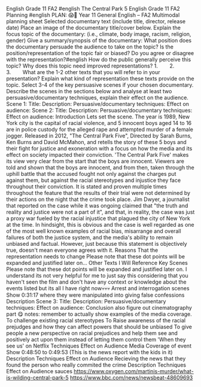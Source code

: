English Grade 11 FA2 #english The Central Park 5 English Grade 11 FA2 Planning #english PLAN: 😱🤑 Year 11 General English – FA2 Multimodal planning sheet Selected documentary text (include title, director, release date) Place an image of the documentary title/cover below. Explain the focus topic of the documentary: (i.e., climate, body image, racism, religion, gender) Give a summary/synopsis of the documentary: What position does the documentary persuade the audience to take on the topic? Is the position/representation of the topic fair or biased? Do you agree or disagree with the representation?#english How do the public generally perceive this topic? Why does this topic need improved representations? 1.        2.        3.        What are the 1-2 other texts that you will refer to in your presentation? Explain what kind of representation these texts provide on the topic. Select 3-4 of the key persuasive scenes if your chosen documentary. Describe the scenes in the sections below and analyse at least two persuasive/documentary techniques, explain their effect on the audience. Scene 1: Title: Description: Persuasive/documentary techniques: Effect on audience: Scene 2: Title: Description: Persuasive/documentary techniques: Effect on audience: Introduction Lets set the scene. The year is 1989, New York city is the capital of racial violence, and 5 innocent boys aged 14 to 16 are in police custody for the alleged rape and attempted murder of a female jogger. Released in 2012, "The Central Park Five", Directed by Sarah Burns, Ken Burns and David McMahon, and retells the story of these 5 boys and their fight for justice and exoneration with a focus on how the media and its effect on society impacted their conviction. 'The Central Park Five' makes its view very clear from the start that the boys are innocent. Viewers are told and shown that the boys are innocent, and from then, taken through the uphill battle that the accused fought not only against the charges put against them, but against the racial stereotypes and injustice they face throughout their conviction. It is stated and proven multiple times throughout the feature that the results of their trial were not determined by their actions on the night that the crime took place. Jim Dwyer, a journalist that reported on the case while it was ongoing claimed that "the truth and reality and justice were not a part of it", and that, in reality, the case was just a proxy war fueled by the racial injustice that plagued the city of New York at the time. In hindsight, this is obvious and the case is well regarded as one of the most well known examples of racial bias, misarrange and overall failures of both the justice system, and the media's ability to remain unbiased and factual. However, just because this statement is objectively true, doesn't mean everyone agrees with it. Reasons That the representation needs to change Please note that these dot points will be expanded and justified later on... Other Texts I Will Reference Key Scenes Please note that these dot points will be expanded and justified later on. I understand its not very helpful for me to just say this considering that you haven't seen the film and don't have any context or knowledge about the events listed but its all I have right now💀💀💀 Arrest and interrogation scenes Show 0:31:17 where they were manipulated into giving false confessions Description Scene 3: Title: Description: Persuasive/documentary techniques: Effect on audience: Conclusion also figure out cinematography part 😋 notes: remember to actually show examples of the media coverage. To challenge existing racial stereotypes To Raise awareness of the racial prejudges and how they can affect powers that should be unbiased To give people a new perspective on racial prejudices and help them see and positively act upon them instead of letting them control them 'When they see us' on Netflix Techniques Effect on Audience Media Coverage of event Show 0:48:50 to 0:49:53 (This is the news report with the kids in it) Description Techniques Effect on Audience Recieving the news that they found the person who really commited the crime Description Techniques Effect on Audience sauces https://www.oxygen.com/martinis-murder/what-is-wilding-central-park-5 https://www.bbc.com/news/newsbeat-48609693